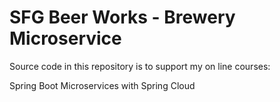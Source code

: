 # SFG Beer Works - Brewery Microservice
Source code in this repository is to support my on line courses:

Spring Boot Microservices with Spring Cloud
